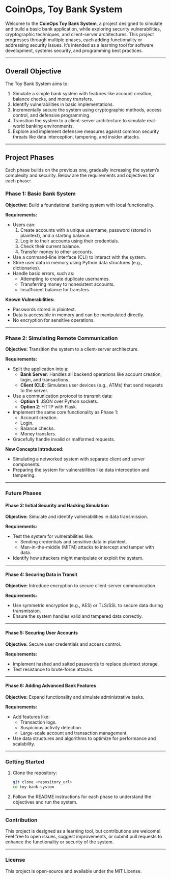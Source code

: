 # CoinOps, Toy Bank System

Welcome to the **CoinOps Toy Bank System**, a project designed to simulate and build a basic bank application, while exploring security vulnerabilities, cryptographic techniques, and client-server architectures. This project progresses through multiple phases, each adding functionality or addressing security issues. It’s intended as a learning tool for software development, systems security, and programming best practices.

---

## **Overall Objective**

The Toy Bank System aims to:

1. Simulate a simple bank system with features like account creation, balance checks, and money transfers.
2. Identify vulnerabilities in basic implementations.
3. Incrementally secure the system using cryptographic methods, access control, and defensive programming.
4. Transition the system to a client-server architecture to simulate real-world banking environments.
5. Explore and implement defensive measures against common security threats like data interception, tampering, and insider attacks.

---

## **Project Phases**

Each phase builds on the previous one, gradually increasing the system’s complexity and security. Below are the requirements and objectives for each phase:

### **Phase 1: Basic Bank System**

**Objective:** Build a foundational banking system with local functionality.

**Requirements:**

- Users can:
  1. Create accounts with a unique username, password (stored in plaintext), and a starting balance.
  2. Log in to their accounts using their credentials.
  3. Check their current balance.
  4. Transfer money to other accounts.
- Use a command-line interface (CLI) to interact with the system.
- Store user data in memory using Python data structures (e.g., dictionaries).
- Handle basic errors, such as:
  - Attempting to create duplicate usernames.
  - Transferring money to nonexistent accounts.
  - Insufficient balance for transfers.

**Known Vulnerabilities:**

- Passwords stored in plaintext.
- Data is accessible in memory and can be manipulated directly.
- No encryption for sensitive operations.

---

### **Phase 2: Simulating Remote Communication**

**Objective:** Transition the system to a client-server architecture.

**Requirements:**

- Split the application into a:
  - **Bank Server**: Handles all backend operations like account creation, login, and transactions.
  - **Client (CLI)**: Simulates user devices (e.g., ATMs) that send requests to the server.
- Use a communication protocol to transmit data:
  - **Option 1**: JSON over Python sockets.
  - **Option 2**: HTTP with Flask.
- Implement the same core functionality as Phase 1:
  - Account creation.
  - Login.
  - Balance checks.
  - Money transfers.
- Gracefully handle invalid or malformed requests.

**New Concepts Introduced:**

- Simulating a networked system with separate client and server components.
- Preparing the system for vulnerabilities like data interception and tampering.

---

### **Future Phases**

#### **Phase 3: Initial Security and Hacking Simulation**

**Objective:** Simulate and identify vulnerabilities in data transmission.

**Requirements:**

- Test the system for vulnerabilities like:
  - Sending credentials and sensitive data in plaintext.
  - Man-in-the-middle (MITM) attacks to intercept and tamper with data.
- Identify how attackers might manipulate or exploit the system.

---

#### **Phase 4: Securing Data in Transit**

**Objective:** Introduce encryption to secure client-server communication.

**Requirements:**

- Use symmetric encryption (e.g., AES) or TLS/SSL to secure data during transmission.
- Ensure the system handles valid and tampered data correctly.

---

#### **Phase 5: Securing User Accounts**

**Objective:** Secure user credentials and access control.

**Requirements:**

- Implement hashed and salted passwords to replace plaintext storage.
- Test resistance to brute-force attacks.

---

#### **Phase 6: Adding Advanced Bank Features**

**Objective:** Expand functionality and simulate administrative tasks.

**Requirements:**

- Add features like:
  - Transaction logs.
  - Suspicious activity detection.
  - Large-scale account and transaction management.
- Use data structures and algorithms to optimize for performance and scalability.

---

### **Getting Started**

1. Clone the repository:
   ```bash
   git clone <repository_url>
   cd toy-bank-system
   ```
2. Follow the README instructions for each phase to understand the objectives and run the system.

---

### **Contribution**

This project is designed as a learning tool, but contributions are welcome! Feel free to open issues, suggest improvements, or submit pull requests to enhance the functionality or security of the system.

---

### **License**

This project is open-source and available under the MIT License.

